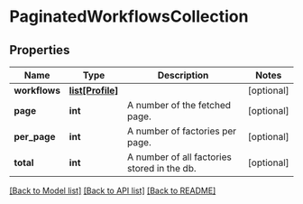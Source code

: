 # PaginatedWorkflowsCollection

## Properties
Name | Type | Description | Notes
------------ | ------------- | ------------- | -------------
**workflows** | [**list[Profile]**](Profile.md) |  | [optional] 
**page** | **int** | A number of the fetched page. | [optional] 
**per_page** | **int** | A number of factories per page. | [optional] 
**total** | **int** | A number of all factories stored in the db. | [optional] 

[[Back to Model list]](../README.md#documentation-for-models) [[Back to API list]](../README.md#documentation-for-api-endpoints) [[Back to README]](../README.md)


